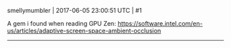 smellymumbler | 2017-06-05 23:00:51 UTC | #1

A gem i found when reading GPU Zen: https://software.intel.com/en-us/articles/adaptive-screen-space-ambient-occlusion

-------------------------

